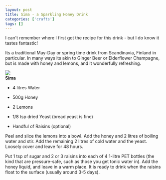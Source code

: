 ```yaml
---
layout: post
title: Sima - a Sparkling Honey Drink
categories: ['crafts']
tags: []
---
```


I can't remember where I first got the recipe for this drink - but I do know it tastes fantastic!  
  
Its a traditional May-Day or spring time drink from Scandinavia, Finland in particular. In many ways its akin to Ginger Beer or Elderflower Champagne, but is made with honey and lemons, and it wonderfully refreshing.  
  
[![](http://farm2.static.flickr.com/1380/3170945299_9059c2a6b2_m.jpg)](http://www.flickr.com/photos/edinblur/3170945299/)  
**Sima**  


  

  * 4 litres Water
  

  * 500g Honey
  

  * 2 Lemons
  

  * 1/8 tsp dried Yeast (bread yeast is fine)
  

  * Handful of Raisins (optional)
  

  
  
Peel and slice the lemons into a bowl. Add the honey and 2 litres of boiling water and stir. Add the remaining 2 litres of cold water and the yeast. Loosely cover and leave for 48 hours.  
  
Put 1 tsp of sugar and 2 or 3 raisins into each of 4 1-litre PET bottles (the kind that are pressure-safe, such as those you get tonic water in). Add the honey liquid, and leave in a warm place. It is ready to drink when the raisins float to the surface (usually around 3-5 days).  
  

